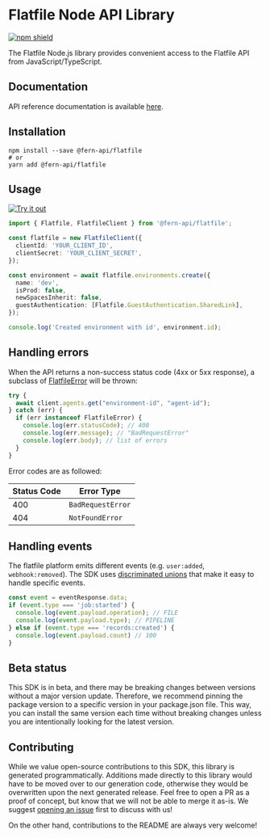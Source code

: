 # Flatfile Node API Library

[![npm shield](https://img.shields.io/npm/v/@fern-api/flatfile)](https://www.npmjs.com/package/@fern-api/flatfile)

The Flatfile Node.js library provides convenient access to the Flatfile API from JavaScript/TypeScript.

## Documentation

API reference documentation is available [here](https://flatfile.stoplight.io/docs/v10).

## Installation

```
npm install --save @fern-api/flatfile
# or
yarn add @fern-api/flatfile
```

## Usage

[![Try it out](https://developer.stackblitz.com/img/open_in_stackblitz.svg)](https://stackblitz.com/edit/flatfile-typescript-sdk?file=app.ts&view=editor)

```typescript
import { Flatfile, FlatfileClient } from '@fern-api/flatfile';

const flatfile = new FlatfileClient({
  clientId: 'YOUR_CLIENT_ID',
  clientSecret: 'YOUR_CLIENT_SECRET',
});

const environment = await flatfile.environments.create({
  name: 'dev',
  isProd: false,
  newSpacesInherit: false,
  guestAuthentication: [Flatfile.GuestAuthentication.SharedLink],
});

console.log('Created environment with id', environment.id);
```

## Handling errors

When the API returns a non-success status code (4xx or 5xx response), a subclass of [FlatfileError](https://github.com/fern-flatfile/flatfile-node/blob/main/src/errors/FlatfileError.ts) will be thrown:

```ts
try {
  await client.agents.get("environment-id", "agent-id");
} catch (err) {
  if (err instanceof FlatfileError) {
    console.log(err.statusCode); // 400
    console.log(err.message); // "BadRequestError"
    console.log(err.body); // list of errors
  }
}
```

Error codes are as followed:

| Status Code | Error Type                 |
| ----------- | -------------------------- |
| 400         | `BadRequestError`          |
| 404         | `NotFoundError`            |


## Handling events

The flatfile platform emits different events (e.g. `user:added`, `webhook:removed`). The SDK uses [discriminated unions](https://www.typescriptlang.org/docs/handbook/unions-and-intersections.html#discriminating-unions) that make it easy to handle specific events. 

```ts
const event = eventResponse.data;
if (event.type === 'job:started') {
  console.log(event.payload.operation); // FILE
  console.log(event.payload.type); // PIPELINE
} else if (event.type === 'records:created') {
  console.log(event.payload.count) // 100
}
```


## Beta status

This SDK is in beta, and there may be breaking changes between versions without a major version update. Therefore, we recommend pinning the package version to a specific version in your package.json file. This way, you can install the same version each time without breaking changes unless you are intentionally looking for the latest version.

## Contributing

While we value open-source contributions to this SDK, this library is generated programmatically. Additions made directly to this library would have to be moved over to our generation code, otherwise they would be overwritten upon the next generated release. Feel free to open a PR as a proof of concept, but know that we will not be able to merge it as-is. We suggest [opening an issue](https://github.com/fern-flatfile/flatfile-node/issues) first to discuss with us!

On the other hand, contributions to the README are always very welcome!
